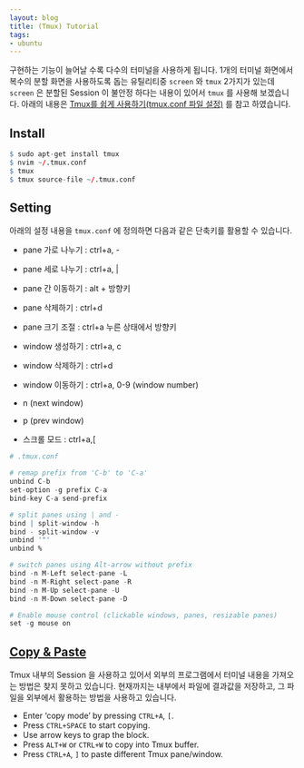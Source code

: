 ```yaml
---
layout: blog
title: (Tmux) Tutorial
tags:
- ubuntu
---
```


구현하는 기능이 늘어날 수록 다수의 터미널을 사용하게 됩니다. 1개의 터미널 화면에서 복수의 분할 화면을 사용하도록 돕는 유틸리티중 `screen` 와 `tmux` 2가지가 있는데 `screen` 은 분할된 Session 이 불안정 하다는 내용이 있어서 `tmux` 를 사용해 보겠습니다. 아래의 내용은 [Tmux를 쉽게 사용하기(tmux.conf 파일 설정)](https://velog.io/@suasue/Ubuntu-%ED%84%B0%EB%AF%B8%EB%84%90-%ED%99%94%EB%A9%B4%EB%B6%84%ED%95%A0-Tmux-%EC%89%BD%EA%B2%8C-%EC%82%AC%EC%9A%A9%ED%95%98%EA%B8%B0) 를 참고 하였습니다.

## Install

```r
$ sudo apt-get install tmux
$ nvim ~/.tmux.conf
$ tmux
$ tmux source-file ~/.tmux.conf
```

## Setting

아래의 설정 내용을 `tmux.conf` 에 정의하면 다음과 같은 단축키를 활용할 수 있습니다.

- pane 가로 나누기 : ctrl+a, -
- pane 세로 나누기 : ctrl+a, |
- pane 간 이동하기 : alt + 방향키
- pane 삭제하기 : ctrl+d
- pane 크기 조절 : ctrl+a 누른 상태에서 방향키

- window 생성하기 : ctrl+a, c
- window 삭제하기 : ctrl+d
- window 이동하기 : ctrl+a, 0-9 (window number)
- n (next window)
- p (prev window)
- 스크롤 모드 : ctrl+a,[

```r
# .tmux.conf

# remap prefix from 'C-b' to 'C-a'
unbind C-b
set-option -g prefix C-a
bind-key C-a send-prefix

# split panes using | and -
bind | split-window -h
bind - split-window -v
unbind '"'
unbind %

# switch panes using Alt-arrow without prefix
bind -n M-Left select-pane -L
bind -n M-Right select-pane -R
bind -n M-Up select-pane -U
bind -n M-Down select-pane -D

# Enable mouse control (clickable windows, panes, resizable panes)
set -g mouse on
```

## [Copy & Paste](https://www.rockyourcode.com/copy-and-paste-in-tmux/)

Tmux 내부의 Session 을 사용하고 있어서 외부의 프로그램에서 터미널 내용을 가져오는 방법은 찾지 못하고 있습니다. 현재까지는 내부에서 파일에 결과값을 저장하고, 그 파일을 외부에서 활용하는 방법을 사용하고 있습니다.

- Enter ‘copy mode’ by pressing `CTRL+A`, `[`.
- Press `CTRL+SPACE` to start copying.
- Use arrow keys to grap the block. 
- Press `ALT+W` or `CTRL+W` to copy into Tmux buffer.
- Press `CTRL+A`, `]` to paste different Tmux pane/window.